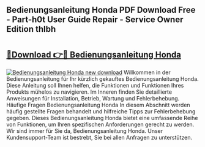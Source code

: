 ## Bedienungsanleitung Honda PDF Download Free - Part-h0t User Guide Repair - Service Owner Edition thIbh

# <h2><a href="http://df3wy4g.blite.top/?on=Bedienungsanleitung+Honda">🔗Download 👉🔴 Bedienungsanleitung Honda</a></h2>

[![Bedienungsanleitung Honda new download](https://i.imgur.com/lujVjoI.png)](http://df3wy4g.blite.top/?on=Bedienungsanleitung+Honda)
Willkommen in der Bedienungsanleitung für Ihr kürzlich gekauftes Bedienungsanleitung Honda. Diese Anleitung soll Ihnen helfen, die Funktionen und Funktionen Ihres Produkts mühelos zu navigieren. Im Inneren finden Sie detaillierte Anweisungen für Installation, Betrieb, Wartung und Fehlerbehebung. Häufige Fragen Bedienungsanleitung Honda In diesem Abschnitt werden häufig gestellte Fragen behandelt und hilfreiche Tipps zur Fehlerbehebung gegeben. Dieses Bedienungsanleitung Honda bietet eine umfassende Reihe von Funktionen, um Ihren spezifischen Anforderungen gerecht zu werden. Wir sind immer für Sie da, Bedienungsanleitung Honda. Unser Kundensupport-Team ist bestrebt, Sie bei allen Anfragen zu unterstützen.
